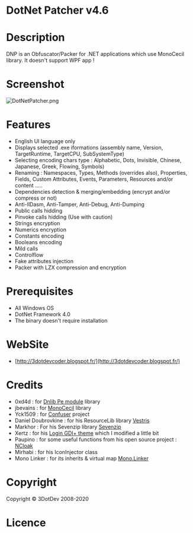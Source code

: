 # **DotNet Patcher v4.6** #

# Description

DNP is an Obfuscator/Packer for .NET applications which use MonoCecil library.
It doesn't support WPF app !

# Screenshot

![DotNetPatcher.png](http://i.imgur.com/NtlPr31.gif)


# Features

* English UI language only
* Displays selected .exe iformations (assembly name, Version, TargetRuntime, TargetCPU, SubSystemType)
* Selecting encoding chars type : Alphabetic, Dots, Invisible, Chinese, Japanese, Greek, Flowing, Symbols) 
* Renaming : Namespaces, Types, Methods (overrides also), Properties, Fields, Custom Attributes, Events, Parameters, Resources and/or content ..... 
* Dependencies detection & merging/embedding (encrypt and/or compress or not)
* Anti-IlDasm, Anti-Tamper, Anti-Debug, Anti-Dumping
* Public calls hidding
* Pinvoke calls hidding (Use with caution)
* Strings encryption
* Numerics encryption
* Constants encoding
* Booleans encoding
* Mild calls
* Controlflow
* Fake attributes injection
* Packer with LZX compression and encryption


# Prerequisites

* All Windows OS
* DotNet Framework 4.0
* The binary doesn't require installation


# WebSite

* [http://3dotdevcoder.blogspot.fr/](http://3dotdevcoder.blogspot.fr/)


# Credits

* 0xd4d : for [Dnlib Pe module](https://github.com/0xd4d/dnlib) library
* jbevains : for [MonoCecil](https://github.com/jbevain/cecil) library
* Yck1509 : for [Confuser](https://confuser.codeplex.com/) project 
* Daniel Doubrovkine : for his ResourceLib library [Vestris](https://github.com/dblock/resourcelib)
* Markhor : For his Sevenzip library [Sevenzip](https://sevenzipsharp.codeplex.com/)
* Xertz : for his [Login GDI+ theme](http://xertzproductions.weebly.com/login-gdi-theme.html) which I modified a little bit
* Paupino : for some useful functions from his open source project : [NCloak](https://github.com/paupino/ncloak/)
* Mirhabi : for his IconInjector class
* Mono Linker : for its inherits & virtual map [Mono.Linker](https://github.com/mono/linker)


# Copyright

Copyright © 3DotDev 2008-2020


# Licence
